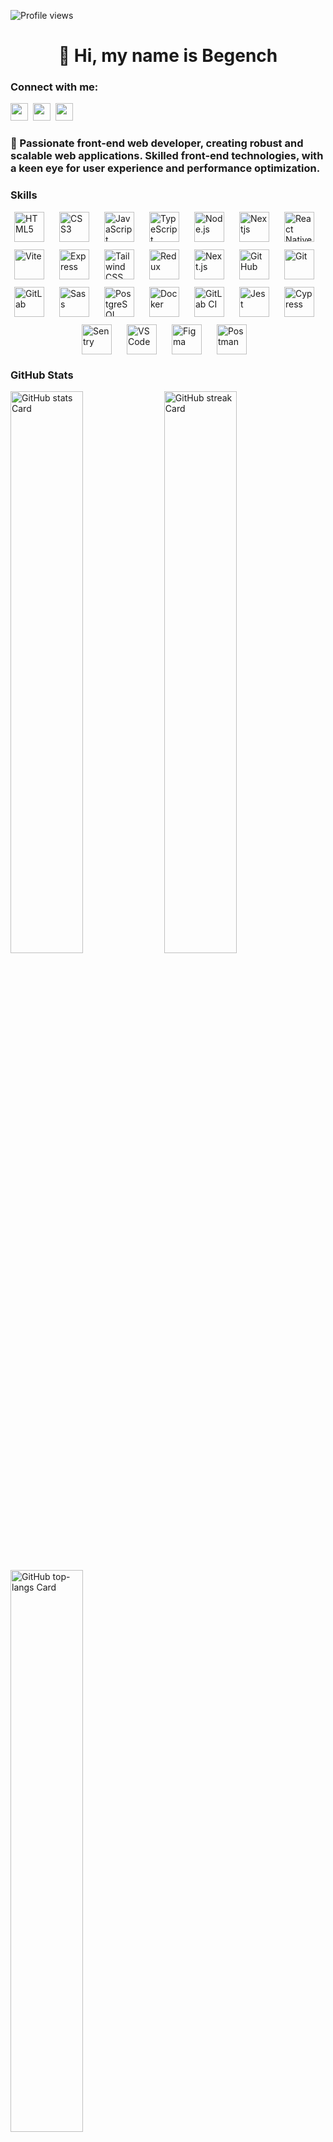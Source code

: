 ![Profile views](https://komarev.com/ghpvc/?username=bruno-keiko&label=Profile%20views&color=0e75b6&style=flat)

<div id="toc">
  <ul align="center" style="list-style: none">
    <summary>
      <h1>
        👋 Hi, my name is Begench
      </h1>
    </summary>
  </ul>
</div>

**<h3 align="left">Connect with me:</h3>** 
<p align="left"><a href="https://www.linkedin.com/in/sushil-magare" target="_blank"><img src="https://img.shields.io/badge/LinkedIn-0077B5?logo=linkedin&logoColor=white" height="28" style="margin-right: 4px"></a> <a href="gurbanmammedovbegench07@gmail.com" target="_blank"><img src="https://img.shields.io/badge/Gmail-D14836?style=for-the-badge&logo=gmail&logoColor=white" height="28" style="margin-right: 4px"></a> <a href="https://github.com/https://github.com/bruno-keiko" target="_blank"><img src="https://img.shields.io/badge/GitHub-100000?style=for-the-badge&logo=github&logoColor=white" height="28" style="margin-right: 4px"></a></p>

 **<h3 align="left">🚀 Passionate front-end web developer, creating robust and scalable web applications. Skilled front-end technologies, with a keen eye for user experience and performance optimization.</h3>**

 **<h3 align="left">Skills</h3>**

<div style="display: flex; flex-wrap: wrap; gap: 12px; justify-content: center;"><img src="https://cdn.jsdelivr.net/gh/devicons/devicon/icons/html5/html5-original.svg" height="48" alt="HTML5" style="margin-right: 12px"> <img src="https://cdn.jsdelivr.net/gh/devicons/devicon@latest/icons/css3/css3-original-wordmark.svg" height="48" alt="CSS3" style="margin-right: 12px"> <img src="https://skillicons.dev/icons?i=javascript" height="48" alt="JavaScript" style="margin-right: 12px"> <img src="https://skillicons.dev/icons?i=typescript" height="48" alt="TypeScript" style="margin-right: 12px"> <img src="https://skillicons.dev/icons?i=nodejs" height="48" alt="Node.js" style="margin-right: 12px"> <img src="https://skillicons.dev/icons?i=nextjs" height="48" alt="Nextjs" style="margin-right: 12px"> <img src="https://skillicons.dev/icons?i=react" height="48" alt="React Native" style="margin-right: 12px"> <img src="https://skillicons.dev/icons?i=vite" height="48" alt="Vite" style="margin-right: 12px"> <img src="https://skillicons.dev/icons?i=express" height="48" alt="Express" style="margin-right: 12px"> <img src="https://skillicons.dev/icons?i=tailwind" height="48" alt="Tailwind CSS" style="margin-right: 12px"> <img src="https://cdn.simpleicons.org/redux/764ABC" height="48" alt="Redux" style="margin-right: 12px"> <img src="https://skillicons.dev/icons?i=nextjs" height="48" alt="Next.js" style="margin-right: 12px"> <img src="https://cdn.simpleicons.org/github/181717" height="48" alt="GitHub" style="margin-right: 12px"> <img src="https://cdn.simpleicons.org/git/F1502F" height="48" alt="Git" style="margin-right: 12px"> <img src="https://cdn.simpleicons.org/gitlab/FC6D26" height="48" alt="GitLab" style="margin-right: 12px"> <img src="https://skillicons.dev/icons?i=sass" height="48" alt="Sass" style="margin-right: 12px"> <img src="https://skillicons.dev/icons?i=postgresql" height="48" alt="PostgreSQL" style="margin-right: 12px"> <img src="https://skillicons.dev/icons?i=docker" height="48" alt="Docker" style="margin-right: 12px"> <img src="https://skillicons.dev/icons?i=gitlab" height="48" alt="GitLab CI" style="margin-right: 12px"> <img src="https://skillicons.dev/icons?i=jest" height="48" alt="Jest" style="margin-right: 12px"> <img src="https://skillicons.dev/icons?i=cypress" height="48" alt="Cypress" style="margin-right: 12px"> <img src="https://skillicons.dev/icons?i=sentry" height="48" alt="Sentry" style="margin-right: 12px"> <img src="https://skillicons.dev/icons?i=vscode" height="48" alt="VSCode" style="margin-right: 12px"> <img src="https://skillicons.dev/icons?i=figma" height="48" alt="Figma" style="margin-right: 12px"> <img src="https://skillicons.dev/icons?i=postman" height="48" alt="Postman" style="margin-right: 12px"></div>

 **<h3 align="left">GitHub Stats</h3>**

<p align="left">
  <img width="48%" src="https://github-readme-stats.vercel.app/api?username=bruno-keiko&theme=react&hide_title=false&hide_rank=false&show_icons=false&include_all_commits=false&count_private=true&line_height=23" alt="GitHub stats Card" />
  <img width="48%" src="https://streak-stats.demolab.com/?user=bruno-keiko&theme=react&hide_border=false&date_format=M+j%5B%2C+Y%5D&mode=daily&hide_total_contributions=false&hide_current_streak=false&hide_longest_streak=false&card_height=200" alt="GitHub streak Card" />
</p>

<p align="left">
  <img width="48%" src="https://github-readme-stats.vercel.app/api/top-langs?username=bruno-keiko&theme=react&hide_title=false&layout=compact&langs_count=6&hide_progress=false&card_width=400" alt="GitHub top-langs Card" />
</p>

